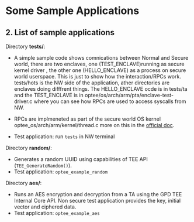 # Some Sample Applications

## 2. List of sample applications


Directory **tests/**:
* A simple sample code shows comnications between Normal and Secure world, there are two enclaves, one (TEST_ENCLAVE)running as secure kernel driver , the other one (HELLO_ENCLAVE) as a process on secure world userspace. This is just to show how the interaction/RPCs work.
tests/hots is the NW side of the application, ather directories are enclaves doing difffrent things. The HELLO_ENCLAVE ocde is in tests/ta and the TEST_ENCLAVE is in optee/os/arch/arm/pta/enclave-test-driver.c where you can see how RPCs are used to access syscalls from NW.

* RPCs are implmeneted as part of the secure world OS kernel optee_os/arch/arm/kernel/thread.c
more on this in the [official doc](https://optee.readthedocs.io/architecture/core.html?highlight=rpcs).

* Test application: run `tests` in NW terminal

Directory **random/**:
* Generates a random UUID using capabilities of TEE API (`TEE_GenerateRandom()`).
* Test application: `optee_example_random`

Directory **aes/**:
* Runs an AES encryption and decryption from a TA using the GPD TEE Internal
Core API. Non secure test application provides the key, initial vector and
ciphered data.
* Test application: `optee_example_aes`


